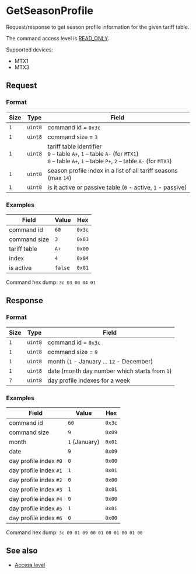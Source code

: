 # GetSeasonProfile

Request/response to get season profile information for the given tariff table.

The command access level is [READ_ONLY](../basics.md#command-access-level).

Supported devices:
- MTX1
- MTX3


## Request

### Format

| Size | Type    | Field                                                                                                                                                |
| ---- | ------- | ---------------------------------------------------------------------------------------------------------------------------------------------------- |
| `1`  | `uint8` | command id = `0x3c`                                                                                                                                  |
| `1`  | `uint8` | command size = `3`                                                                                                                                   |
| `1`  | `uint8` | tariff table identifier <br/> `0` – table `A+`, `1` – table `A-` (for `MTX1`)</br> `0` – table `A+`, `1` – table `P+`, `2` – table `A-` (for `MTX3`) |
| `1`  | `uint8` | season profile index in a list of all tariff seasons (max `14`)                                                                                      |
| `1`  | `uint8` | is it active or passive table (`0` - active, `1` - passive)                                                                                          |

### Examples

| Field        | Value   | Hex    |
| ------------ | ------- | ------ |
| command id   | `60`    | `0x3c` |
| command size | `3`     | `0x03` |
| tariff table | `A+`    | `0x00` |
| index        | `4`     | `0x04` |
| is active    | `false` | `0x01` |

Command hex dump: `3c 03 00 04 01`


## Response

### Format

| Size | Type    | Field                                         |
| ---- | ------- | --------------------------------------------- |
| `1`  | `uint8` | command id = `0x3c`                           |
| `1`  | `uint8` | command size = `9`                            |
| `1`  | `uint8` | month (`1` - January ... `12` - December)     |
| `1`  | `uint8` | date (month day number which starts from `1`) |
| `7`  | `uint8` | day profile indexes for a week                |

### Examples

| Field                  | Value         | Hex    |
| ---------------------- | ------------- | ------ |
| command id             | `60`          | `0x3c` |
| command size           | `9`           | `0x09` |
| month                  | `1` (January) | `0x01` |
| date                   | `9`           | `0x09` |
| day profile index `#0` | `0`           | `0x00` |
| day profile index `#1` | `1`           | `0x01` |
| day profile index `#2` | `0`           | `0x00` |
| day profile index `#3` | `1`           | `0x01` |
| day profile index `#4` | `0`           | `0x00` |
| day profile index `#5` | `1`           | `0x01` |
| day profile index `#6` | `0`           | `0x00` |

Command hex dump: `3c 09 01 09 00 01 00 01 00 01 00`


## See also

* [Access level](../basics.md#command-access-level)
